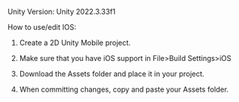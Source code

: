 Unity Version: Unity 2022.3.33f1

How to use/edit IOS:

1) Create a 2D Unity Mobile project.

2) Make sure that you have iOS support in File>Build Settings>iOS

3) Download the Assets folder and place it in your project.

4) When committing changes, copy and paste your Assets folder.
